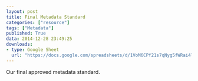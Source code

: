 ```yaml
---
layout: post
title: Final Metadata Standard
categories: ["resource"]
tags: ["Metadata"]
published: True
data: 2014-12-28 23:49:25
downloads:
- type: Google Sheet
  url: "https://docs.google.com/spreadsheets/d/1VoM6CPf21s7qNyg5fWRai4lSckn9e9PG18eiHniJ8W8/edit?usp=sharing"
---
```

Our final approved metadata standard.
